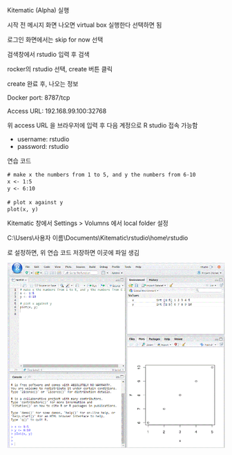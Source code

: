 Kitematic (Alpha) 실행



시작 전 메시지 화면 나오면 virtual box 실행한다 선택하면 됨



로그인 화면에서는 skip for now 선택



검색창에서 rstudio 입력 후 검색



rocker의 rstudio 선택, create 버튼 클릭



create 완료 후, 나오는 정보

Docker port: 8787/tcp

Access URL: 192.168.99.100:32768



위 access URL 을 브라우저에 입력 후 다음 계정으로 R studio 접속 가능함

- username: rstudio
- password: rstudio



연습 코드

```
# make x the numbers from 1 to 5, and y the numbers from 6-10
x <- 1:5
y <- 6:10

# plot x against y
plot(x, y)
```



Kitematic 창에서 Settings > Volumns 에서 local folder 설정

C:\Users\사용자 이름\Documents\Kitematic\rstudio\home\rstudio

로 설정하면, 위 연습 코드 저장하면 이곳에 파일 생김



![rstudio_capture](https://github.com/nowage/webr-dev-test/blob/master/hgjun/rstudio_capture.gif)